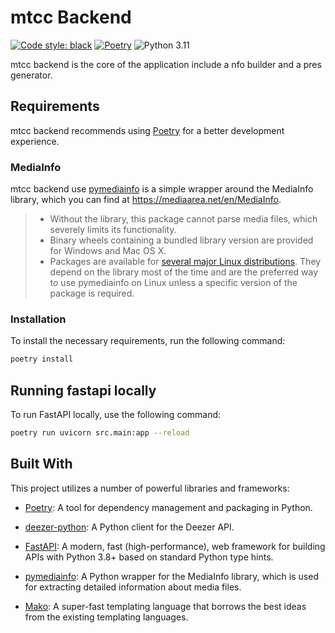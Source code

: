 # mtcc Backend
[![Code style: black](https://img.shields.io/badge/code%20style-black-000000.svg)](https://github.com/psf/black) 
[![Poetry](https://img.shields.io/endpoint?url=https://python-poetry.org/badge/v0.json)](https://python-poetry.org/)
![Python 3.11](https://img.shields.io/badge/python-3.11%20|%203.12-blue)

mtcc backend is the core of the application include a nfo builder and a pres generator.

## Requirements
mtcc backend recommends using [Poetry](https://python-poetry.org/) for a better development experience.

### MediaInfo
mtcc backend use [pymediainfo](https://pypi.org/project/pymediainfo/) is a simple wrapper around the MediaInfo library, which you can find at https://mediaarea.net/en/MediaInfo.
> * Without the library, this package cannot parse media files, which severely limits its functionality.
> * Binary wheels containing a bundled library version are provided for Windows and Mac OS X.
> * Packages are available for [several major Linux distributions](https://repology.org/project/python:pymediainfo/versions). They depend on the library most of the time and are the preferred way to use pymediainfo on Linux unless a specific version of the package is required.

### Installation
To install the necessary requirements, run the following command:
```bash
poetry install
```

## Running fastapi locally
To run FastAPI locally, use the following command:
```bash
poetry run uvicorn src.main:app --reload
```

## Built With

This project utilizes a number of powerful libraries and frameworks:

- [Poetry](https://python-poetry.org/): A tool for dependency management and packaging in Python.

- [deezer-python](https://github.com/browniebroke/deezer-python): A Python client for the Deezer API.

- [FastAPI](https://fastapi.tiangolo.com/): A modern, fast (high-performance), web framework for building APIs with Python 3.8+ based on standard Python type hints.

- [pymediainfo](https://pypi.org/project/pymediainfo/): A Python wrapper for the MediaInfo library, which is used for extracting detailed information about media files.

- [Mako](https://www.makotemplates.org/): A super-fast templating language that borrows the best ideas from the existing templating languages.